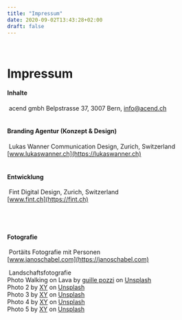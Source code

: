 ```yaml
---
title: "Impressum"
date: 2020-09-02T13:43:28+02:00
draft: false
---
```



​
# Impressum
  
  
#### Inhalte
​
acend gmbh Belpstrasse 37, 3007 Bern, info@acend.ch<br/> 
​
​
#### Branding Agentur (Konzept & Design)
​
Lukas Wanner Communication Design, Zurich, Switzerland  
[www.lukaswanner.ch](https://lukaswanner.ch)<br/> 
​
​
#### Entwicklung
​
Fint Digital Design, Zurich, Switzerland  
[www.fint.ch](https://fint.ch)<br/> 
​<br/> <br/> 
​
#### Fotografie
​
Portäits Fotografie mit Personen    
[www.janoschabel.com](https://janoschabel.com)<br/>     
    
​
Landschaftsfotografie    
Photo Walking on Lava by <a href="https://unsplash.com/@guillepozzi?utm_source=unsplash&amp;utm_medium=referral&amp;utm_content=creditCopyText">guille pozzi</a> on <a href="https://unsplash.com/s/photos/lava-hiking?utm_source=unsplash&amp;utm_medium=referral&amp;utm_content=creditCopyText">Unsplash</a>    
Photo 2 by <a href="#">XY</a> on <a href="https://unsplash.com/s/photos/lava-hiking?utm_source=unsplash&amp;utm_medium=referral&amp;utm_content=creditCopyText">Unsplash</a>    
Photo 3 by <a href="#">XY</a> on <a href="https://unsplash.com/s/photos/lava-hiking?utm_source=unsplash&amp;utm_medium=referral&amp;utm_content=creditCopyText">Unsplash</a>    
Photo 4 by <a href="#">XY</a> on <a href="https://unsplash.com/s/photos/lava-hiking?utm_source=unsplash&amp;utm_medium=referral&amp;utm_content=creditCopyText">Unsplash</a>    
Photo 5 by <a href="#">XY</a> on <a href="https://unsplash.com/s/photos/lava-hiking?utm_source=unsplash&amp;utm_medium=referral&amp;utm_content=creditCopyText">Unsplash</a>    